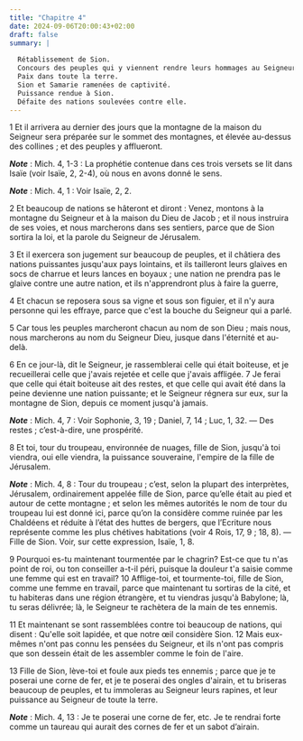 ```yaml
---
title: "Chapitre 4"
date: 2024-09-06T20:00:43+02:00
draft: false
summary: |
  
  Rétablissement de Sion.
  Concours des peuples qui y viennent rendre leurs hommages au Seigneur.
  Paix dans toute la terre.
  Sion et Samarie ramenées de captivité.
  Puissance rendue à Sion.
  Défaite des nations soulevées contre elle.
---
```



1 Et il arrivera au dernier des jours que la montagne de la maison du Seigneur sera préparée sur le sommet des montagnes, et élevée au-dessus des collines ; et des peuples y afflueront.

***Note*** :  Mich. 4, 1-3 : La prophétie contenue dans ces trois versets se lit dans Isaïe (voir Isaïe, 2, 2-4), où nous en avons donné le sens.

***Note*** :  Mich. 4, 1 : Voir Isaïe, 2, 2.


2 Et beaucoup de nations se hâteront et diront : Venez, montons à la montagne du Seigneur et à la maison du Dieu de Jacob ; et il nous instruira de ses voies, et nous marcherons dans ses sentiers, parce que de Sion sortira la loi, et la parole du Seigneur de Jérusalem.


3 Et il exercera son jugement sur beaucoup de peuples, et il châtiera des nations puissantes jusqu'aux pays lointains, et ils tailleront leurs glaives en socs de charrue et leurs lances en boyaux ; une nation ne prendra pas le glaive contre une autre nation, et ils n'apprendront plus à faire la guerre,


4 Et chacun se reposera sous sa vigne et sous son figuier, et il n'y aura personne qui les effraye, parce que c'est la bouche du Seigneur qui a parlé.


5 Car tous les peuples marcheront chacun au nom de son Dieu ; mais nous, nous marcherons au nom du Seigneur Dieu, jusque dans l'éternité et au-delà.


6 En ce jour-là, dit le Seigneur, je rassemblerai celle qui était boiteuse, et je recueillerai celle que j'avais rejetée et celle que j'avais affligée. 7 Je ferai que celle qui était boiteuse ait des restes, et que celle qui avait été dans la peine devienne une nation puissante; et le Seigneur régnera sur eux, sur la montagne de Sion, depuis ce moment jusqu'à jamais.

***Note*** :  Mich. 4, 7 : Voir Sophonie, 3, 19 ; Daniel, 7, 14 ; Luc, 1, 32. ― Des restes ; c’est-à-dire, une prospérité.


8 Et toi, tour du troupeau, environnée de nuages, fille de Sion, jusqu'à toi viendra, oui elle viendra, la puissance souveraine, l'empire de la fille de Jérusalem.

***Note*** :  Mich. 4, 8 : Tour du troupeau ; c’est, selon la plupart des interprètes, Jérusalem, ordinairement appelée fille de Sion, parce qu’elle était au pied et autour de cette montagne ; et selon les mêmes autorités le nom de tour du troupeau lui est donné ici, parce qu’on la considère comme ruinée par les Chaldéens et réduite à l’état des huttes de bergers, que l’Ecriture nous représente comme les plus chétives habitations (voir 4 Rois, 17, 9 ; 18, 8). ― Fille de Sion. Voir, sur cette expression, Isaïe, 1, 8.


9 Pourquoi es-tu maintenant tourmentée par le chagrin? Est-ce que tu n'as point de roi, ou ton conseiller a-t-il péri, puisque la douleur t'a saisie comme une femme qui est en travail? 10 Afflige-toi, et tourmente-toi, fille de Sion, comme une femme en travail, parce que maintenant tu sortiras de la cité, et tu habiteras dans une région étrangère, et tu viendras jusqu'à Babylone; là, tu seras délivrée; là, le Seigneur te rachètera de la main de tes ennemis.


11 Et maintenant se sont rassemblées contre toi beaucoup de nations, qui disent : Qu'elle soit lapidée, et que notre œil considère Sion. 12 Mais eux-mêmes n'ont pas connu les pensées du Seigneur, et ils n'ont pas compris que son dessein était de les assembler comme le foin de l'aire.


13 Fille de Sion, lève-toi et foule aux pieds tes ennemis ; parce que je te poserai une corne de fer, et je te poserai des ongles d'airain, et tu briseras beaucoup de peuples, et tu immoleras au Seigneur leurs rapines, et leur puissance au Seigneur de toute la terre.

***Note*** :  Mich. 4, 13 : Je te poserai une corne de fer, etc. Je te rendrai forte comme un taureau qui aurait des cornes de fer et un sabot d’airain.


